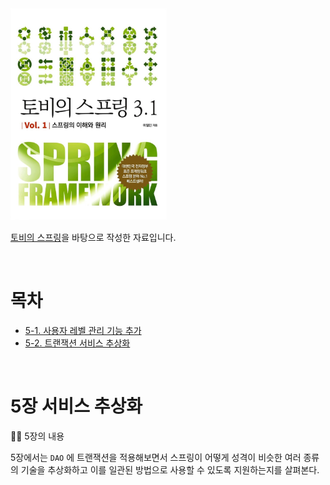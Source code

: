 <img src="./image/800x0.png" width="250" />

[토비의 스프링](http://www.yes24.com/Product/Goods/76074405?OzSrank=2)을 바탕으로 작성한 자료입니다.

<br>

# 목차

- [5-1. 사용자 레벨 관리 기능 추가](./5장-1%20사용자%20레벨%20관리%20기능%20추가.md)
- [5-2. 트랜잭션 서비스 추상화](./5장-2%20트랜잭션%20서비스%20추상화.md)

<br>

# 5장 서비스 추상화

💁‍♂️ 5장의 내용

5장에서는 `DAO` 에 트랜잭션을 적용해보면서 스프링이 어떻게 성격이 비슷한 여러 종류의 기술을 추상화하고 이를 일관된 방법으로 사용할 수 있도록 지원하는지를 살펴본다.

<br>


